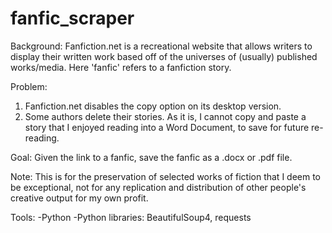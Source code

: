# fanfic_scraper
Background: 
Fanfiction.net is a recreational website that allows writers to display their written work based off of the universes of (usually) published works/media. Here 'fanfic' refers to a fanfiction story.  

Problem: 
1) Fanfiction.net disables the copy option on its desktop version.
2) Some authors delete their stories. 
As it is, I cannot copy and paste a story that I enjoyed reading into a Word Document, to save for future re-reading. 

Goal: 
Given the link to a fanfic, save the fanfic as a .docx or .pdf file.  

Note: This is for the preservation of selected works of fiction that I deem to be exceptional, not for any replication and distribution of other people's creative output for my own profit. 

Tools:
-Python
-Python libraries: BeautifulSoup4, requests

